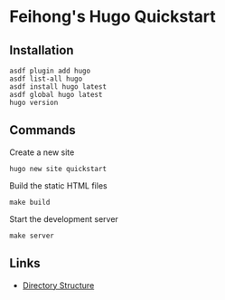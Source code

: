 # Feihong's Hugo Quickstart

## Installation

    asdf plugin add hugo
    asdf list-all hugo
    asdf install hugo latest
    asdf global hugo latest
    hugo version

## Commands

Create a new site

    hugo new site quickstart

Build the static HTML files

    make build

Start the development server

    make server

## Links

- [Directory Structure](https://gohugo.io/getting-started/directory-structure/)
